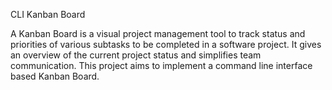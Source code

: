 CLI Kanban Board

A Kanban Board is a visual project management tool to track status and priorities of various subtasks to be completed in a software project. It gives an overview of the current project status and simplifies team communication. This project aims to implement a command line interface based Kanban Board.